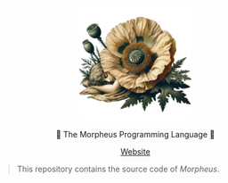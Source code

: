 <div align="center">
<picture>
 <img alt="The Morpheus Programming Language" src="https://github.com/morpheus-language/morpheus/blob/3ce6b3eca5d91345e544e834ef87747153f4e382/.github/images/morpheus_and_pavot_transparent.png" width="40%">
</picture>
<p>
  🔮 The Morpheus Programming Language 🔮
</p>

[Website][Morpheus]
</div>

[Morpheus]:
https://GitHub.com/morpheus-language/

> This repository contains the source code of _Morpheus_.